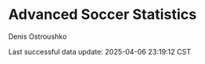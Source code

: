 # Advanced Soccer Statistics
Denis Ostroushko

<!-- gfm -->

Last successful data update: 2025-04-06 23:19:12 CST
